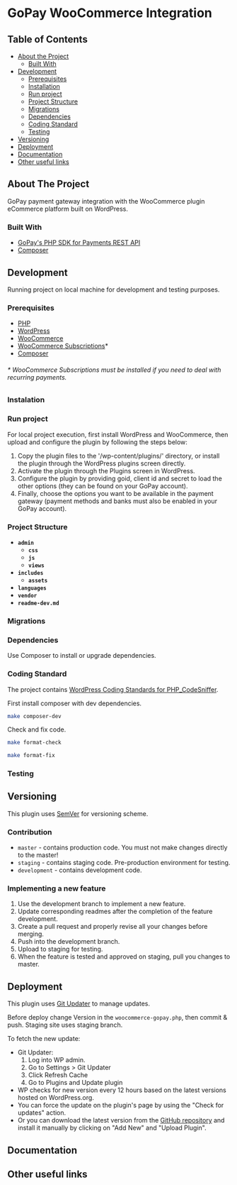 # GoPay WooCommerce Integration

## Table of Contents

- [About the Project](#about-the-project)
  - [Built With](#built-with)
- [Development](#development)
  - [Prerequisites](#prerequisites)
  - [Installation](#instalation)
  - [Run project](#run-project)
  - [Project Structure](#project-structure)
  - [Migrations](#migrations)
  - [Dependencies](#dependencies)
  - [Coding Standard](#coding-standard)
  - [Testing](#testing)
- [Versioning](#versioning)
- [Deployment](#deployment)
- [Documentation](#documentation)
- [Other useful links](#other-useful-links)

## About The Project

GoPay payment gateway integration with the WooCommerce plugin eCommerce platform built on WordPress.

### Built With

- [GoPay's PHP SDK for Payments REST API](https://github.com/gopaycommunity/gopay-php-api)
- [Composer](https://getcomposer.org/)

## Development

Running project on local machine for development and testing purposes.

### Prerequisites

- [PHP](https://www.php.net)
- [WordPress](https://wordpress.org/)
- [WooCommerce](https://woocommerce.com)
- [WooCommerce Subscriptions](https://woocommerce.com/document/subscriptions/)*
- [Composer](https://getcomposer.org/)

###### * *WooCommerce Subscriptions must be installed if you need to deal with recurring payments.*

### Instalation

### Run project

For local project execution, first install WordPress and WooCommerce, then upload and configure the plugin by following the steps below:
1. Copy the plugin files to the '/wp-content/plugins/' directory, or install the plugin through the WordPress plugins screen directly.
2. Activate the plugin through the Plugins screen in WordPress.
3. Configure the plugin by providing goid, client id and secret to load the other options (they can be found on your GoPay account).
4. Finally, choose the options you want to be available in the payment gateway (payment methods and banks must also be enabled in your GoPay account).

### Project Structure

- **`admin`**
  - **`css`**
  - **`js`**
  - **`views`**
- **`includes`**
  - **`assets`**
- **`languages`**
- **`vendor`**
- **`readme-dev.md`**

### Migrations

### Dependencies

Use Composer to install or upgrade dependencies.

### Coding Standard

The project contains [WordPress Coding Standards for PHP_CodeSniffer](https://github.com/WordPress/WordPress-Coding-Standards).

First install composer with dev dependencies.

```sh
make composer-dev
```

Check and fix code.

```sh
make format-check
```

```sh
make format-fix
```

### Testing

## Versioning

This plugin uses [SemVer](http://semver.org/) for versioning scheme.

### Contribution

- `master` - contains production code. You must not make changes directly to the master!
- `staging` - contains staging code. Pre-production environment for testing.
- `development` - contains development code.

### Implementing a new feature

1. Use the development branch to implement a new feature.
2. Update corresponding readmes after the completion of the feature development.
3. Create a pull request and properly revise all your changes before merging.
4. Push into the development branch.
5. Upload to staging for testing.
6. When the feature is tested and approved on staging, pull you changes to master.

## Deployment

This plugin uses [Git Updater](https://github.com/afragen/git-updater/) to manage updates.

Before deploy change Version in the `woocommerce-gopay.php`, then commit & push. Staging site uses staging branch.

To fetch the new update:

- Git Updater:
  1) Log into WP admin.
  2) Go to Settings > Git Updater
  3) Click Refresh Cache
  4) Go to Plugins and Update plugin
- WP checks for new version every 12 hours based on the latest versions hosted on WordPress.org.
- You can force the update on the plugin's page by using the "Check for updates" action.
- Or you can download the latest version from the [GitHub repository](https://github.com/argo22packages/gopay-woocommerce-integration) and install it manually by clicking on "Add New" and "Upload Plugin".

## Documentation

## Other useful links
